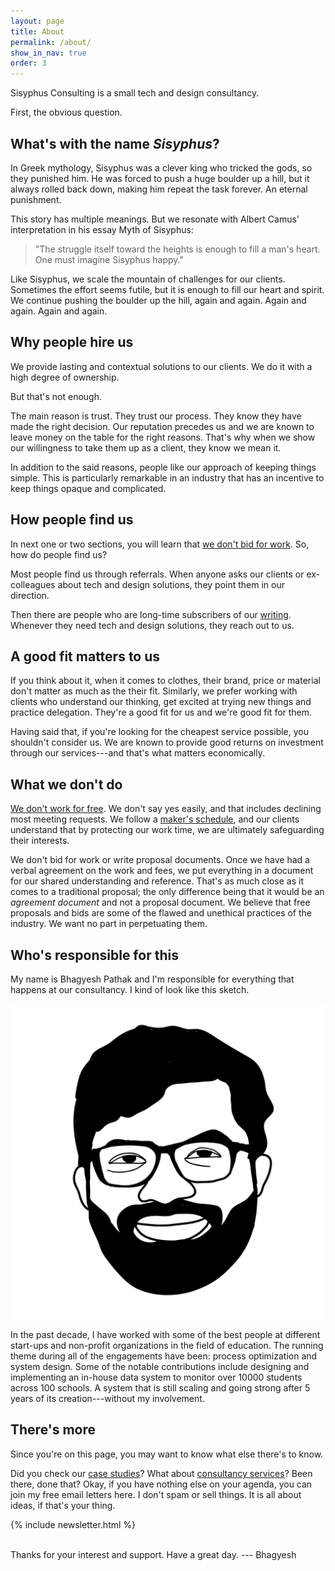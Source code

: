 ```yaml
---
layout: page
title: About
permalink: /about/
show_in_nav: true
order: 3
---
```


Sisyphus Consulting is a small tech and design consultancy.

First, the obvious question.

## What's with the name *Sisyphus*?
In Greek mythology, Sisyphus was a clever king who tricked the gods, so they punished him. He was forced to push a huge boulder up a hill, but it always rolled back down, making him repeat the task forever. An eternal punishment.

This story has multiple meanings. But we resonate with Albert Camus' interpretation in his essay Myth of Sisyphus:

> "The struggle itself toward the heights is enough to fill a man's heart. One must imagine Sisyphus happy."

Like Sisyphus, we scale the mountain of challenges for our clients. Sometimes the effort seems futile, but it is enough to fill our heart and spirit. We continue pushing the boulder up the hill, again and again. Again and again. Again and again.

## Why people hire us
We provide lasting and contextual solutions to our clients. We do it with a high degree of ownership.

But that's not enough.

The main reason is trust. They trust our process. They know they have made the right decision. Our reputation precedes us and we are known to leave money on the table for the right reasons. That's why when we show our willingness to take them up as a client, they know we mean it.

In addition to the said reasons, people like our approach of keeping things simple. This is particularly remarkable in an industry that has an incentive to keep things opaque and complicated.

## How people find us
In next one or two sections, you will learn that [we don't bid for work](#what-we-dont-do). So, how do people find us?

Most people find us through referrals. When anyone asks our clients or ex-colleagues about tech and design solutions, they point them in our direction.

Then there are people who are long-time subscribers of our [writing](#theres-more). Whenever they need tech and design solutions, they reach out to us.

## A good fit matters to us
If you think about it, when it comes to clothes, their brand, price or material don't matter as much as the their fit. Similarly, we prefer working with clients who understand our thinking, get excited at trying new things and practice delegation. They're a good fit for us and we're good fit for them.

Having said that, if you're looking for the cheapest service possible, you shouldn't consider us. We are known to provide good returns on investment through our services---and that's what matters economically.

## What we don't do
[We don't work for free](/no-free-work/). We don't say yes easily, and that includes declining most meeting requests. We follow a [maker's schedule](https://www.paulgraham.com/makersschedule.html), and our clients understand that by protecting our work time, we are ultimately safeguarding their interests.

We don't bid for work or write proposal documents. Once we have had a verbal agreement on the work and fees, we put everything in a document for our shared understanding and reference. That's as much close as it comes to a traditional proposal; the only difference being that it would be an *agreement document* and not a proposal document. We believe that free proposals and bids are some of the flawed and unethical practices of the industry. We want no part in perpetuating them.

## Who's responsible for this
My name is Bhagyesh Pathak and I'm responsible for everything that happens at our consultancy. I kind of look like this sketch.

<div class="image-container-caption img-extra-small">
  <img src="/assets/images/bhagyesh_pathak.jpg" alt="Bhagyesh Pathak's sketch">
</div>

In the past decade, I have worked with some of the best people at different start-ups and non-profit organizations in the field of education.
The running theme during all of the engagements have been: process optimization and system design. Some of the notable contributions include designing and implementing an in-house data system to monitor over 10000 students across 100 schools. A system that is still scaling and going strong after 5 years of its creation---without my involvement.

## There's more
Since you're on this page, you may want to know what else there's to know.

Did you check our [case studies](/case-studies/)?
What about [consultancy services](/consultancy/)?
Been there, done that? Okay, if you have nothing else on your agenda, you can join my free email letters here. I don't spam or sell things. It is all about ideas, if that's your thing.

{% include newsletter.html %}

<br />
Thanks for your interest and support. Have a great day.
--- Bhagyesh

